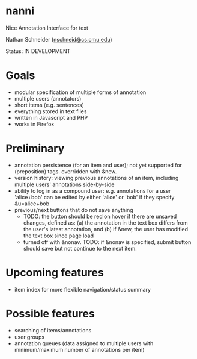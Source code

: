 nanni
=====

Nice Annotation Interface for text

Nathan Schneider (nschneid@cs.cmu.edu)

Status: IN DEVELOPMENT


# Goals

 * modular specification of multiple forms of annotation
 * multiple users (annotators)
 * short items (e.g. sentences)
 * everything stored in text files
 * written in Javascript and PHP
 * works in Firefox

# Preliminary

 * annotation persistence (for an item and user); not yet supported for 
   (preposition) tags. overridden with &new.
 * version history: viewing previous annotations of an item, including multiple 
   users' annotations side-by-side
 * ability to log in as a compound user: e.g. annotations for a user 'alice+bob' 
   can be edited by either 'alice' or 'bob' if they specify &u=alice+bob
 * previous/next buttons that do not save anything
     - TODO: the button should be red on hover if there are unsaved changes, 
       defined as: (a) the annotation in the text box differs from the user's 
       latest annotation, and (b) if &new, the user has modified the text box 
       since page load
     - turned off with &nonav. TODO: if &nonav is specified, submit button should 
       save but not continue to the next item.

# Upcoming features

 * item index for more flexible navigation/status summary

# Possible features

 * searching of items/annotations
 * user groups
 * annotation queues (data assigned to multiple users with minimum/maximum 
   number of annotations per item)
